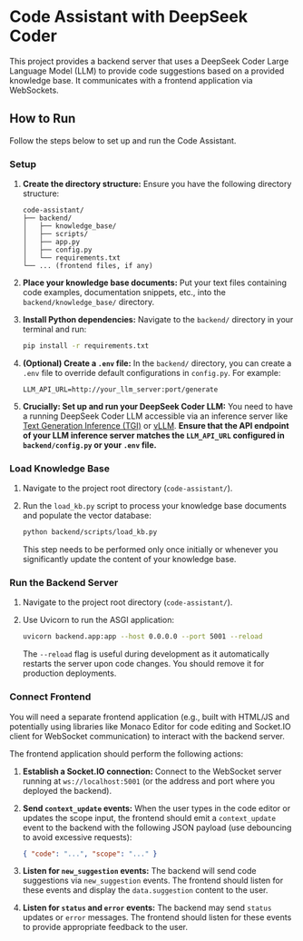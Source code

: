 # Code Assistant with DeepSeek Coder

This project provides a backend server that uses a DeepSeek Coder Large Language Model (LLM) to provide code suggestions based on a provided knowledge base. It communicates with a frontend application via WebSockets.

## How to Run

Follow the steps below to set up and run the Code Assistant.

### Setup

1.  **Create the directory structure:** Ensure you have the following directory structure:

    ```
    code-assistant/
    ├── backend/
    │   ├── knowledge_base/
    │   ├── scripts/
    │   ├── app.py
    │   ├── config.py
    │   └── requirements.txt
    └── ... (frontend files, if any)
    ```

2.  **Place your knowledge base documents:** Put your text files containing code examples, documentation snippets, etc., into the `backend/knowledge_base/` directory.

3.  **Install Python dependencies:** Navigate to the `backend/` directory in your terminal and run:

    ```bash
    pip install -r requirements.txt
    ```

4.  **(Optional) Create a `.env` file:** In the `backend/` directory, you can create a `.env` file to override default configurations in `config.py`. For example:

    ```
    LLM_API_URL=http://your_llm_server:port/generate
    ```

5.  **Crucially: Set up and run your DeepSeek Coder LLM:** You need to have a running DeepSeek Coder LLM accessible via an inference server like [Text Generation Inference (TGI)](https://huggingface.co/docs/text-generation-inference/index) or [vLLM](https://vllm.ai/). **Ensure that the API endpoint of your LLM inference server matches the `LLM_API_URL` configured in `backend/config.py` or your `.env` file.**

### Load Knowledge Base

1.  Navigate to the project root directory (`code-assistant/`).

2.  Run the `load_kb.py` script to process your knowledge base documents and populate the vector database:

    ```bash
    python backend/scripts/load_kb.py
    ```

    This step needs to be performed only once initially or whenever you significantly update the content of your knowledge base.

### Run the Backend Server

1.  Navigate to the project root directory (`code-assistant/`).

2.  Use Uvicorn to run the ASGI application:

    ```bash
    uvicorn backend.app:app --host 0.0.0.0 --port 5001 --reload
    ```

    The `--reload` flag is useful during development as it automatically restarts the server upon code changes. You should remove it for production deployments.

### Connect Frontend

You will need a separate frontend application (e.g., built with HTML/JS and potentially using libraries like Monaco Editor for code editing and Socket.IO client for WebSocket communication) to interact with the backend server.

The frontend application should perform the following actions:

1.  **Establish a Socket.IO connection:** Connect to the WebSocket server running at `ws://localhost:5001` (or the address and port where you deployed the backend).

2.  **Send `context_update` events:** When the user types in the code editor or updates the scope input, the frontend should emit a `context_update` event to the backend with the following JSON payload (use debouncing to avoid excessive requests):

    ```json
    { "code": "...", "scope": "..." }
    ```

3.  **Listen for `new_suggestion` events:** The backend will send code suggestions via `new_suggestion` events. The frontend should listen for these events and display the `data.suggestion` content to the user.

4.  **Listen for `status` and `error` events:** The backend may send `status` updates or `error` messages. The frontend should listen for these events to provide appropriate feedback to the user.